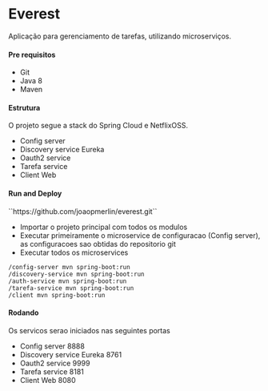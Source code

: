 # Everest

Aplicação para gerenciamento de tarefas, utilizando microserviços.

<h4>Pre requisitos</h4>
<ul>
<li>Git</li>
<li>Java 8</li>
<li>Maven</li>
</ul>

<h4>Estrutura</h4>
<p>O projeto segue a stack do Spring Cloud e NetflixOSS.</p>
<ul>
<li>Config server</li>
<li>Discovery service Eureka</li>
<li>Oauth2 service</li>
<li>Tarefa service</li>
<li>Client Web</li>
</ul>

<h4>Run and Deploy</h4>
``https://github.com/joaopmerlin/everest.git``
<ul>
<li>Importar o projeto principal com todos os modulos</li>
<li>Executar primeiramente o microservice de configuracao (Config server), as configuracoes sao obtidas do repositorio git</li>
<li>Executar todos os microservices</li>
</ul>

``/config-server mvn spring-boot:run``<br>
``/discovery-service mvn spring-boot:run``<br>
``/auth-service mvn spring-boot:run``<br>
``/tarefa-service mvn spring-boot:run``<br>
``/client mvn spring-boot:run``<br>

<h4>Rodando</h4>
Os servicos serao iniciados nas seguintes portas
<ul>
<li>Config server 8888</li>
<li>Discovery service Eureka 8761</li>
<li>Oauth2 service 9999</li>
<li>Tarefa service 8181</li>
<li>Client Web 8080</li>
</ul>
